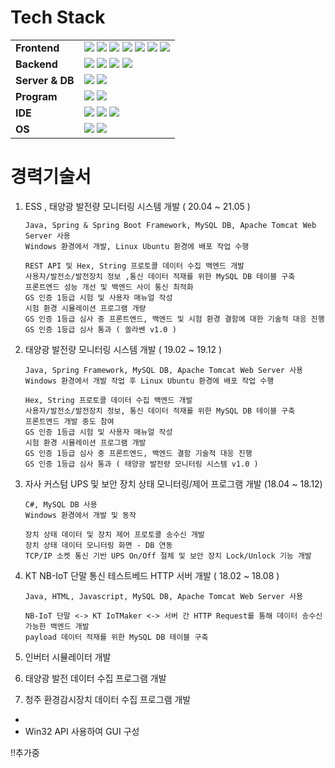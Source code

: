 # Tech Stack
| | |
|-----------|------------------------------------------------------------------|
|**Frontend**| <img src="https://img.shields.io/badge/HTML5-E34F26?style=flat-square&logo=HTML5&logoColor=white" /> <img src="https://img.shields.io/badge/Javascript-white?style=flat-square&logo=Javascript&logoColor=orange" /> <img src="https://img.shields.io/badge/jQuery-0769AD?style=flat-square&logo=jQuery&logoColor=white" /> <img src="https://img.shields.io/badge/Spring-6DB33F?style=flat-square&logo=Spring&logoColor=white" /> <img src="https://img.shields.io/badge/Spring%20Boot-6DB33F?style=flat-square&logo=Spring%20Boot&logoColor=white" /> <img src="https://img.shields.io/badge/JSON%20Web%20Tokens-white?style=flat-square&logo=JSON%20Web%20Tokens&logoColor=black" /> <img src="https://img.shields.io/badge/JSON-white?style=flat-square&logo=JSON&logoColor=black" /> |
|**Backend**| <img src="https://img.shields.io/badge/C-A8B9CC?style=flat-square&logo=C&logoColor=white" /> <img src="https://img.shields.io/badge/C%20Sharp-239120?style=flat-square&logo=C%20Sharp&logoColor=white" /> <img src="https://img.shields.io/badge/Java-white?style=flat-square&logo=Java&logoColor=red" /> <img src="https://img.shields.io/badge/Lua-2C2D72?style=flat-square&logo=Lua&logoColor=white" /> |
|**Server & DB**| <img src="https://img.shields.io/badge/MySQL-4479A1?style=flat-square&logo=MySQL&logoColor=white" /> <img src="https://img.shields.io/badge/Apache%20Tomcat-F8DC75?style=flat-square&logo=Apache%20Tomcat&logoColor=black" /> |
|**Program**| <img src="https://img.shields.io/badge/Postman-FF6C37?style=flat-square&logo=Postman&logoColor=white" /> <img src="https://img.shields.io/badge/Corona%20Engine-grey?style=flat-square&logo=Corona%20Engine&logoColor=F96F29" /> |
|**IDE**| <img src="https://img.shields.io/badge/Visual%20Studio-5C2D91?style=flat-square&logo=Visual%20Studio&logoColor=white" /> <img src="https://img.shields.io/badge/Eclipse%20IDE-2C2255?style=flat-square&logo=Eclipse%20IDE&logoColor=white" /> <img src="https://img.shields.io/badge/Visual%20Studio%20Code-007ACC?style=flat-square&logo=Visual%20Studio%20Code&logoColor=white" /> |
|**OS**| <img src="https://img.shields.io/badge/Windows-white?style=flat-square&logo=Windows&logoColor=0078D6" /> <img src="https://img.shields.io/badge/Ubuntu-white?style=flat-square&logo=Ubuntu&logoColor=E95420" /> |

# 경력기술서
1. ESS , 태양광 발전량 모니터링 시스템 개발 ( 20.04 ~ 21.05 )
    
       Java, Spring & Spring Boot Framework, MySQL DB, Apache Tomcat Web Server 사용 
       Windows 환경에서 개발, Linux Ubuntu 환경에 배포 작업 수행

       REST API 및 Hex, String 프로토콜 데이터 수집 백엔드 개발
       사용자/발전소/발전장치 정보 ,통신 데이터 적재를 위한 MySQL DB 테이블 구축
       프론트엔드 성능 개선 및 백엔드 사이 통신 최적화
       GS 인증 1등급 시험 및 사용자 매뉴얼 작성
       시험 환경 시뮬레이션 프로그램 개량 
       GS 인증 1등급 심사 중 프론트엔드, 백엔드 및 시험 환경 결함에 대한 기술적 대응 진행
       GS 인증 1등급 심사 통과 ( 쏠라쎈 v1.0 )

2. 태양광 발전량 모니터링 시스템 개발 ( 19.02 ~ 19.12 )
  
       Java, Spring Framework, MySQL DB, Apache Tomcat Web Server 사용
       Windows 환경에서 개발 작업 후 Linux Ubuntu 환경에 배포 작업 수행

       Hex, String 프로토콜 데이터 수집 백엔드 개발
       사용자/발전소/발전장치 정보, 통신 데이터 적재를 위한 MySQL DB 테이블 구축
       프론트엔드 개발 중도 참여 
       GS 인증 1등급 시험 및 사용자 매뉴얼 작성
       시험 환경 시뮬레이션 프로그램 개발
       GS 인증 1등급 심사 중 프론트엔드, 백엔드 결함 기술적 대응 진행
       GS 인증 1등급 심사 통과 ( 태양광 발전량 모니터링 시스템 v1.0 )

3. 자사 커스텀 UPS 및 보안 장치 상태 모니터링/제어 프로그램 개발 (18.04 ~ 18.12) 
      
       C#, MySQL DB 사용
       Windows 환경에서 개발 및 동작

       장치 상태 데이터 및 장치 제어 프로토콜 송수신 개발
       장치 상태 데이터 모니터링 화면 - DB 연동
       TCP/IP 소켓 통신 기반 UPS On/Off 절체 및 보안 장치 Lock/Unlock 기능 개발

4. KT NB-IoT 단말 통신 테스트베드 HTTP 서버 개발 ( 18.02 ~ 18.08 )
  
       Java, HTML, Javascript, MySQL DB, Apache Tomcat Web Server 사용

       NB-IoT 단말 <-> KT IoTMaker <-> 서버 간 HTTP Request를 통해 데이터 송수신 가능한 백엔드 개발
       payload 데이터 적재를 위한 MySQL DB 테이블 구축

5. 인버터 시뮬레이터 개발 

6. 태양광 발전 데이터 수집 프로그램 개발 


7. 청주 환경감시장치 데이터 수집 프로그램 개발
  - 
  - Win32 API 사용하여 GUI 구성 


!!추가중
